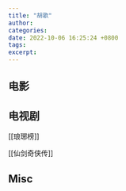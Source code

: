 ```yaml
---
title: "胡歌"
author: 
categories: 
date: 2022-10-06 16:25:24 +0800
tags: 
excerpt: 
---
```







## 电影



## 电视剧


[[琅琊榜]]

[[仙剑奇侠传]]



## Misc



